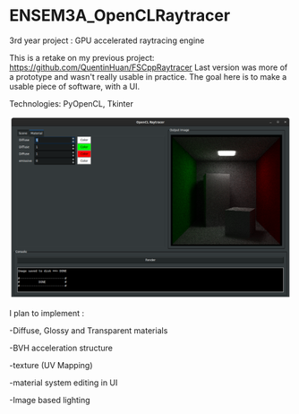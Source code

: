 # ENSEM3A_OpenCLRaytracer
3rd year project : GPU accelerated raytracing engine

This is a retake on my previous project: https://github.com/QuentinHuan/FSCppRaytracer
Last version was more of a prototype and wasn't really usable in practice. The goal here is to make a usable piece of software, with a UI.

Technologies: PyOpenCL, Tkinter

![alt text](screenshot.png)

I plan to implement :

-Diffuse, Glossy and Transparent materials

-BVH acceleration structure

-texture (UV Mapping)

-material system editing in UI 

-Image based lighting

